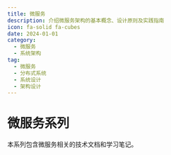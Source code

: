```yaml
---
title: 微服务
description: 介绍微服务架构的基本概念、设计原则及实践指南
icon: fa-solid fa-cubes
date: 2024-01-01
category:
  - 微服务
  - 系统架构
tag:
  - 微服务
  - 分布式系统
  - 系统设计
  - 架构设计
---
```


# 微服务系列

本系列包含微服务相关的技术文档和学习笔记。